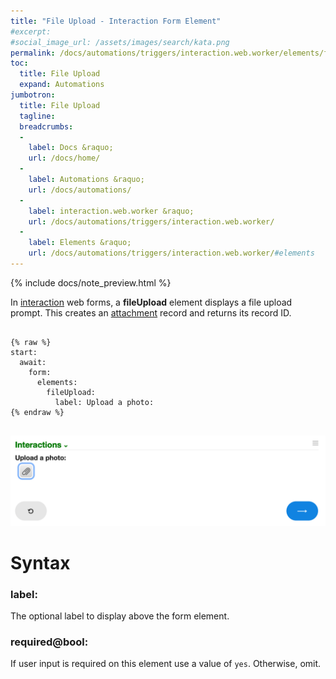 ```yaml
---
title: "File Upload - Interaction Form Element"
#excerpt: 
#social_image_url: /assets/images/search/kata.png
permalink: /docs/automations/triggers/interaction.web.worker/elements/fileUpload/
toc:
  title: File Upload
  expand: Automations
jumbotron:
  title: File Upload
  tagline: 
  breadcrumbs:
  -
    label: Docs &raquo;
    url: /docs/home/
  -
    label: Automations &raquo;
    url: /docs/automations/
  -
    label: interaction.web.worker &raquo;
    url: /docs/automations/triggers/interaction.web.worker/
  -
    label: Elements &raquo;
    url: /docs/automations/triggers/interaction.web.worker/#elements
---
```


{% include docs/note_preview.html %}

In [interaction](/docs/automations/triggers/interaction.web.worker/) web forms, a **fileUpload** element displays a file upload prompt. This creates an [attachment](/docs/records/types/attachment/) record and returns its record ID.

<pre>
<code class="language-cerb">
{% raw %}
start:
  await:
    form:
      elements:
        fileUpload:
          label: Upload a photo:
{% endraw %}
</code>
</pre>

<div class="cerb-screenshot">
<img src="/assets/images/docs/automations/triggers/interaction.web.worker/elements/fileUpload.png" class="screenshot">
</div>

# Syntax

### label:

The optional label to display above the form element.

### required@bool:

If user input is required on this element use a value of `yes`. Otherwise, omit.